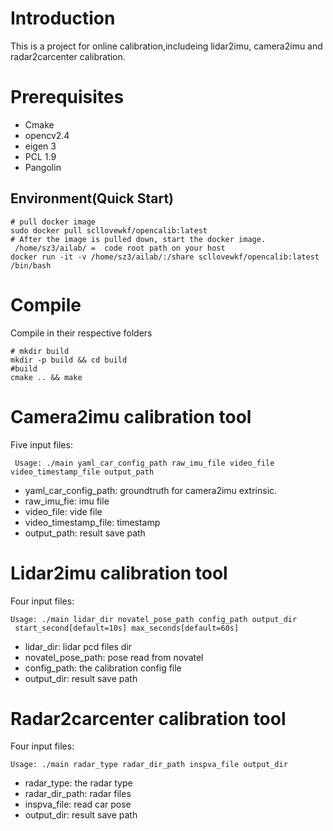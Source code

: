 # Introduction
This is a project for online calibration,includeing lidar2imu, camera2imu and radar2carcenter calibration.

# Prerequisites
* Cmake
* opencv2.4
* eigen 3
* PCL 1.9
* Pangolin

## Environment(Quick Start)

```shell
# pull docker image
sudo docker pull scllovewkf/opencalib:latest
# After the image is pulled down, start the docker image.  /home/sz3/ailab/ =  code root path on your host
docker run -it -v /home/sz3/ailab/:/share scllovewkf/opencalib:latest /bin/bash
```

# Compile
Compile in their respective folders

```shell
# mkdir build
mkdir -p build && cd build
#build
cmake .. && make
```

# Camera2imu calibration tool

Five input files:

```shell
 Usage: ./main yaml_car_config_path raw_imu_file video_file video_timestamp_file output_path 
```

* yaml_car_config_path: groundtruth for camera2imu extrinsic.
* raw_imu_fie: imu file
* video_file: vide file
* video_timestamp_file: timestamp
* output_path: result save path

# Lidar2imu calibration tool

Four input files:

```
Usage: ./main lidar_dir novatel_pose_path config_path output_dir
 start_second[default=10s] max_seconds[default=60s]
```

* lidar_dir: lidar pcd files dir
* novatel_pose_path: pose read from novatel
* config_path:  the calibration config file
* output_dir: result save path

# Radar2carcenter calibration tool

Four input files:

```shell
Usage: ./main radar_type radar_dir_path inspva_file output_dir 
```

* radar_type: the radar type
* radar_dir_path:  radar files
* inspva_file: read car pose 
* output_dir: result save path

